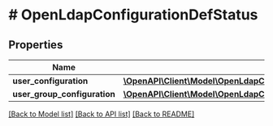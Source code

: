 # # OpenLdapConfigurationDefStatus

## Properties

Name | Type | Description | Notes
------------ | ------------- | ------------- | -------------
**user_configuration** | [**\OpenAPI\Client\Model\OpenLdapConfigurationDefStatusUserConfiguration**](OpenLdapConfigurationDefStatusUserConfiguration.md) |  |
**user_group_configuration** | [**\OpenAPI\Client\Model\OpenLdapConfigurationDefStatusUserGroupConfiguration**](OpenLdapConfigurationDefStatusUserGroupConfiguration.md) |  |

[[Back to Model list]](../../README.md#models) [[Back to API list]](../../README.md#endpoints) [[Back to README]](../../README.md)
